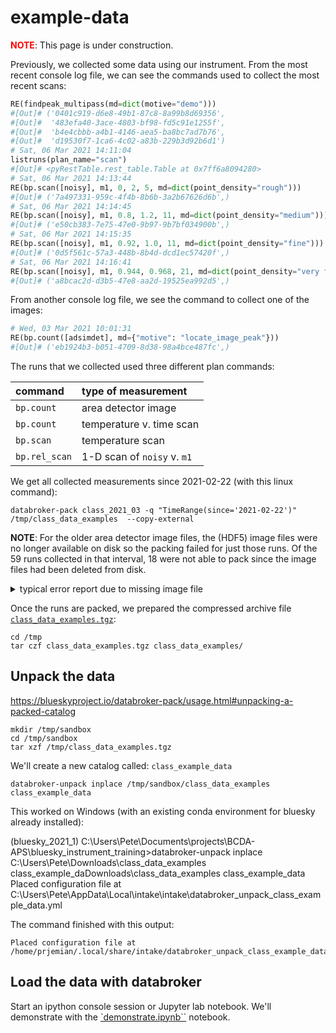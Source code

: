 # example-data

**<font color="red">NOTE</font>**: This page is under construction.

Previously, we collected some data using our instrument.  From the most
recent console log file, we can see the commands used to collect the
most recent scans:

```python
RE(findpeak_multipass(md=dict(motive="demo")))
#[Out]# ('0401c919-d6e8-49b1-87c8-8a99b8d69356',
#[Out]#  '483efa40-3ace-4803-bf98-fd5c91e1255f',
#[Out]#  'b4e4cbbb-a4b1-4146-aea5-ba8bc7ad7b76',
#[Out]#  'd19530f7-1ca6-4c02-a83b-229b3d92b6d1')
# Sat, 06 Mar 2021 14:11:04
listruns(plan_name="scan")
#[Out]# <pyRestTable.rest_table.Table at 0x7ff6a8094280>
# Sat, 06 Mar 2021 14:13:44
RE(bp.scan([noisy], m1, 0, 2, 5, md=dict(point_density="rough")))
#[Out]# ('7a497331-959c-4f4b-8b6b-3a2b67626d6b',)
# Sat, 06 Mar 2021 14:14:45
RE(bp.scan([noisy], m1, 0.8, 1.2, 11, md=dict(point_density="medium")))
#[Out]# ('e50cb383-7e75-47e0-9b97-9b7bf034900b',)
# Sat, 06 Mar 2021 14:15:35
RE(bp.scan([noisy], m1, 0.92, 1.0, 11, md=dict(point_density="fine")))
#[Out]# ('0d5f561c-57a3-448b-8b4d-dcd1ec57420f',)
# Sat, 06 Mar 2021 14:16:41
RE(bp.scan([noisy], m1, 0.944, 0.968, 21, md=dict(point_density="very fine")))
#[Out]# ('a8bcac2d-d3b5-47e8-aa2d-19525ea992d5',)
```

From another console log file, we see the command to collect one of the
images:

```python
# Wed, 03 Mar 2021 10:01:31
RE(bp.count([adsimdet], md={"motive": "locate_image_peak"}))
#[Out]# ('eb1924b3-b051-4709-8d38-98a4bce487fc',)
```

The runs that we collected used three different plan commands:

command | type of measurement
:--- | :---
`bp.count` | area detector image
`bp.count` | temperature v. time scan
`bp.scan` | temperature scan
`bp.rel_scan` | 1-D scan of `noisy` v. `m1`

We get all collected measurements since 2021-02-22 (with this linux
command):

    databroker-pack class_2021_03 -q "TimeRange(since='2021-02-22')" /tmp/class_data_examples  --copy-external

**NOTE**: For the older area detector image files, the (HDF5) image files were no
longer available on disk so the packing failed for just those runs.  Of
the 59 runs collected in that interval, 18 were not able to pack since
the image files had been deleted from disk.

<details>
<summary>typical error report due to missing image file</summary>

```
Error while exporting Run 'ec4915d9-f6f2-4b8d-85eb-cf4b3556b2f5'
Traceback (most recent call last):
  File "/home/prjemian/Apps/miniconda3/envs/bluesky_2021_1/lib/python3.8/site-packages/event_model/__init__.py", line 1041, in _attempt_with_retries
    return func(*args, **kwargs)
  File "/home/prjemian/Apps/miniconda3/envs/bluesky_2021_1/lib/python3.8/site-packages/area_detector_handlers/handlers.py", line 181, in __init__
    super().__init__(
  File "/home/prjemian/Apps/miniconda3/envs/bluesky_2021_1/lib/python3.8/site-packages/area_detector_handlers/handlers.py", line 117, in __init__
    self.open()
  File "/home/prjemian/Apps/miniconda3/envs/bluesky_2021_1/lib/python3.8/site-packages/area_detector_handlers/handlers.py", line 137, in open
    self._file = h5py.File(self._filename, "r")
  File "/home/prjemian/Apps/miniconda3/envs/bluesky_2021_1/lib/python3.8/site-packages/h5py/_hl/files.py", line 406, in __init__
    fid = make_fid(name, mode, userblock_size,
  File "/home/prjemian/Apps/miniconda3/envs/bluesky_2021_1/lib/python3.8/site-packages/h5py/_hl/files.py", line 173, in make_fid
    fid = h5f.open(name, flags, fapl=fapl)
  File "h5py/_objects.pyx", line 54, in h5py._objects.with_phil.wrapper
  File "h5py/_objects.pyx", line 55, in h5py._objects.with_phil.wrapper
  File "h5py/h5f.pyx", line 88, in h5py.h5f.open
OSError: Unable to open file (unable to open file: name = '/tmp/docker_ioc/iocad/tmp/images/742f7926-acb6-4346-b8e8_000.h5', errno = 2, error message = 'No such file or directory', flags = 0, o_flags = 0)

The above exception was the direct cause of the following exception:

Traceback (most recent call last):
  File "/home/prjemian/Apps/miniconda3/envs/bluesky_2021_1/lib/python3.8/site-packages/databroker_pack/_pack.py", line 228, in export_catalog
    artifacts, files = export_run(
  File "/home/prjemian/Apps/miniconda3/envs/bluesky_2021_1/lib/python3.8/site-packages/databroker_pack/_pack.py", line 346, in export_run
    files[key].update(run.get_file_list(doc))
  File "/home/prjemian/Apps/miniconda3/envs/bluesky_2021_1/lib/python3.8/site-packages/databroker/core.py", line 1132, in get_file_list
    handler = self.fillers['yes'].get_handler(resource)
  File "/home/prjemian/Apps/miniconda3/envs/bluesky_2021_1/lib/python3.8/site-packages/event_model/__init__.py", line 861, in get_handler
    handler = _attempt_with_retries(
  File "/home/prjemian/Apps/miniconda3/envs/bluesky_2021_1/lib/python3.8/site-packages/event_model/__init__.py", line 1052, in _attempt_with_retries
    raise error_to_raise from error
event_model.EventModelError: Error instantiating handler class <class 'event_model.SubclassedAreaDetectorHDF5Handler'> with Resource document Resource({'spec': 'AD_HDF5', 'root': '/', 'resource_path': 'tmp/docker_ioc/iocad/tmp/images/742f7926-acb6-4346-b8e8_000.h5', 'resource_kwargs': {'frame_per_point': 1}, 'path_semantics': 'posix', 'uid': '8d53eef4-2418-41d1-bdd6-122938631ecc', 'run_start': 'ec4915d9-f6f2-4b8d-85eb-cf4b3556b2f5'}). Its 'root' field / was *not* modified by root_map.
```

Additional files in this directory:

file | description
:--- | :---
`packing.log` | console output from `databroker-pack` command
`pack-log-errors.txt` | errors reported from `databroker-pack` command
`pack-uids-failed.txt` | uids of runs that could not be packed

</details>

Once the runs are packed, we prepared the compressed archive file
[`class_data_examples.tgz`](class_data_examples.tgz):

    cd /tmp
    tar czf class_data_examples.tgz class_data_examples/

## Unpack the data

https://blueskyproject.io/databroker-pack/usage.html#unpacking-a-packed-catalog

```
mkdir /tmp/sandbox
cd /tmp/sandbox
tar xzf /tmp/class_data_examples.tgz
```

We'll create a new catalog called: `class_example_data`

```
databroker-unpack inplace /tmp/sandbox/class_data_examples class_example_data
```

This worked on Windows (with an existing conda environment for bluesky already installed):

  (bluesky_2021_1) C:\Users\Pete\Documents\projects\BCDA-APS\bluesky_instrument_training>databroker-unpack inplace C:\Users\Pete\Downloads\class_data_examples class_example_daDownloads\class_data_examples class_example_data
  Placed configuration file at C:\Users\Pete\AppData\Local\intake\intake\databroker_unpack_class_example_data.yml

The command finished with this output:

    Placed configuration file at /home/prjemian/.local/share/intake/databroker_unpack_class_example_data.yml

## Load the data with databroker

Start an ipython console session or Jupyter lab notebook.  We'll
demonstrate with the [`demonstrate.ipynb``](demonstrate.ipynb) notebook.
